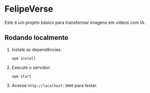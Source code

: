 # FelipeVerse

Este é um projeto básico para transformar imagens em vídeos com IA.

## Rodando localmente

1. Instale as dependências:
   ```
   npm install
   ```
2. Execute o servidor:
   ```
   npm start
   ```
3. Acesse `http://localhost:3000` para testar.
